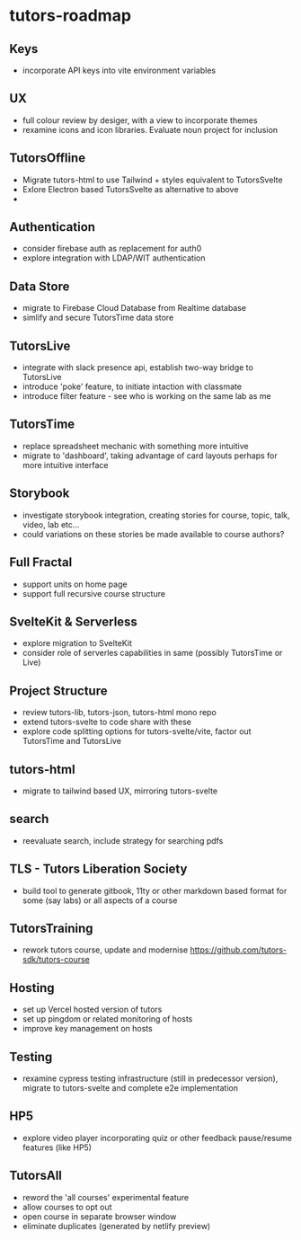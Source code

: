 # tutors-roadmap

## Keys

- incorporate API keys into vite environment variables

## UX

- full colour review by desiger, with a view to incorporate themes
- rexamine icons and icon libraries. Evaluate noun project for inclusion

## TutorsOffline

- Migrate tutors-html to use Tailwind + styles equivalent to TutorsSvelte
- Exlore Electron based TutorsSvelte as alternative to above
- 
## Authentication

- consider firebase auth as replacement for auth0
- explore integration with LDAP/WIT authentication

## Data Store

- migrate to Firebase Cloud Database from Realtime database
- simlify and secure TutorsTime data store

## TutorsLive

- integrate with slack presence api, establish two-way bridge to TutorsLive
- introduce 'poke' feature, to initiate intaction with classmate
- introduce filter feature - see who is working on the same lab as me

## TutorsTime

- replace spreadsheet mechanic with something more intuitive
- migrate to 'dashboard', taking advantage of card layouts perhaps for more intuitive interface

## Storybook

- investigate storybook integration, creating stories for course, topic, talk, video, lab etc...
- could variations on these stories be made available to course authors?

## Full Fractal

- support units on home page
- support full recursive course structure

## SvelteKit & Serverless

- explore migration to SvelteKit
- consider role of serverles capabilities in same (possibly TutorsTime or Live)

## Project Structure

- review tutors-lib, tutors-json, tutors-html mono repo
- extend tutors-svelte to code share with these
- explore code splitting options for tutors-svelte/vite, factor out TutorsTime and TutorsLive

## tutors-html

- migrate to tailwind based UX, mirroring tutors-svelte

## search

- reevaluate search, include strategy for searching pdfs

## TLS - Tutors Liberation Society

- build tool to generate gitbook, 11ty or other markdown based format for some (say labs) or all aspects of a course

## TutorsTraining

- rework tutors course, update and modernise https://github.com/tutors-sdk/tutors-course

## Hosting

- set up Vercel hosted version of tutors
- set up pingdom or related monitoring of hosts
- improve key management on hosts

## Testing

- rexamine cypress testing infrastructure (still in predecessor version), migrate to tutors-svelte and complete e2e implementation

## HP5

- explore video player incorporating quiz or other feedback pause/resume features (like HP5)

## TutorsAll

- reword the 'all courses' experimental feature 
- allow courses to opt out
- open course in separate browser window
- eliminate duplicates (generated by netlify preview)


